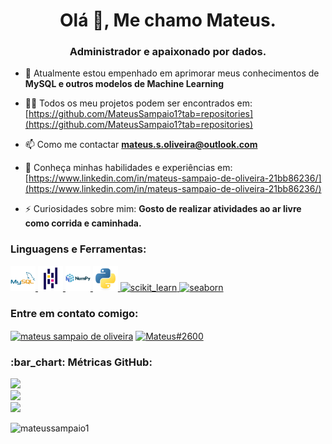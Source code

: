 <h1 align="center">Olá 👋, Me chamo Mateus.</h1>
<h3 align="center">Administrador e apaixonado por dados.</h3>


- 🌱 Atualmente estou empenhado em aprimorar meus conhecimentos de **MySQL e outros modelos de Machine Learning**

- 👨‍💻 Todos os meu projetos podem ser encontrados em: [https://github.com/MateusSampaio1?tab=repositories](https://github.com/MateusSampaio1?tab=repositories)

- 📫 Como me contactar **mateus.s.oliveira@outlook.com**

- 📄 Conheça minhas habilidades e experiências em: [https://www.linkedin.com/in/mateus-sampaio-de-oliveira-21bb86236/](https://www.linkedin.com/in/mateus-sampaio-de-oliveira-21bb86236/)

- ⚡ Curiosidades sobre mim: **Gosto de realizar atividades ao ar livre como corrida e caminhada.**

<h3 align="left">Linguagens e Ferramentas:</h3>
<p align="left"> <a href="https://www.mysql.com/" target="_blank" rel="noreferrer"> <img src="https://raw.githubusercontent.com/devicons/devicon/master/icons/mysql/mysql-original-wordmark.svg" alt="mysql" width="40" height="40"/> </a> <a href="https://pandas.pydata.org/" target="_blank" rel="noreferrer"> <img src="https://raw.githubusercontent.com/devicons/devicon/2ae2a900d2f041da66e950e4d48052658d850630/icons/pandas/pandas-original.svg" alt="pandas" width="40" height="40"/> </a> <a href="https://www.python.org" target="_blank" rel="noreferrer">
<img src="https://raw.githubusercontent.com/devicons/devicon/master/icons/numpy/numpy-original-wordmark.svg" alt="numpy" width="40" height="40"/> </a> <a href="https://www.python.org" target="_blank" rel="noreferrer"> <img src="https://raw.githubusercontent.com/devicons/devicon/master/icons/python/python-original.svg" alt="python" width="40" height="40"/> </a> <a href="https://scikit-learn.org/" target="_blank" rel="noreferrer"> <img src="https://upload.wikimedia.org/wikipedia/commons/0/05/Scikit_learn_logo_small.svg" alt="scikit_learn" width="40" height="40"/> </a> <a href="https://seaborn.pydata.org/" target="_blank" rel="noreferrer"> <img src="https://seaborn.pydata.org/_images/logo-mark-lightbg.svg" alt="seaborn" width="40" height="40"/> </a> </p>

<h3 align="left">Entre em contato comigo:</h3>
<p align="left">
<a href="https://linkedin.com/in/mateus sampaio de oliveira" target="blank"><img align="center" src="https://raw.githubusercontent.com/rahuldkjain/github-profile-readme-generator/master/src/images/icons/Social/linked-in-alt.svg" alt="mateus sampaio de oliveira" height="30" width="40" /></a>
<a href="https://discord.gg/Mateus#2600" target="blank"><img align="center" src="https://raw.githubusercontent.com/rahuldkjain/github-profile-readme-generator/master/src/images/icons/Social/discord.svg" alt="Mateus#2600" height="30" width="40" /></a>
</p>

<h3 align="left">:bar_chart: Métricas GitHub:</h3>

![](https://github-readme-stats.vercel.app/api?username=MateusSampaio1&theme=city_light&hide_border=false&include_all_commits=false&count_private=false)<br/>
![](https://github-readme-streak-stats.herokuapp.com/?user=MateusSampaio1&theme=city_light&hide_border=false)<br/>
![](https://github-readme-stats.vercel.app/api/top-langs/?username=MateusSampaio1&theme=city_light&hide_border=false&include_all_commits=false&count_private=false&layout=compact)
<p align="left"> <img src="https://komarev.com/ghpvc/?username=mateussampaio1&label=Profile%20views&color=0e75b6&style=flat" alt="mateussampaio1" /> </p>

<!--
**MateusSampaio1/MateusSampaio1** is a ✨ _special_ ✨ repository because its `README.md` (this file) appears on your GitHub profile.

Here are some ideas to get you started:

- 🔭 I’m currently working on ...
- 🌱 I’m currently learning ...
- 👯 I’m looking to collaborate on ...
- 🤔 I’m looking for help with ...
- 💬 Ask me about ...
- 📫 How to reach me: ...
- 😄 Pronouns: ...
- ⚡ Fun fact: ...
-->
